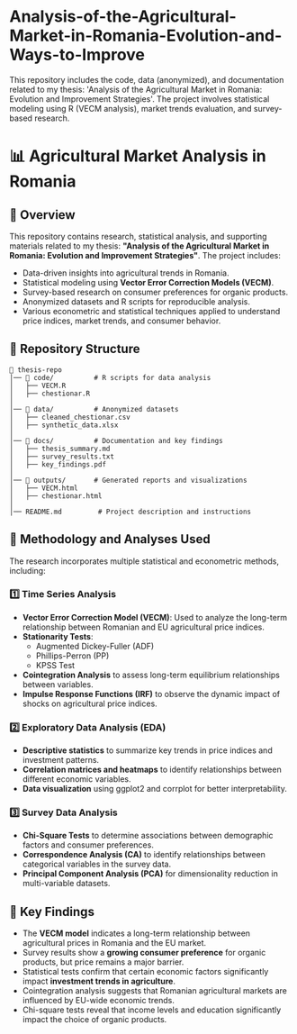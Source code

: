 # Analysis-of-the-Agricultural-Market-in-Romania-Evolution-and-Ways-to-Improve
This repository includes the code, data (anonymized), and documentation related to my thesis: 'Analysis of the Agricultural Market in Romania: Evolution and Improvement Strategies'. The project involves statistical modeling using R (VECM analysis), market trends evaluation, and survey-based research.

# 📊 Agricultural Market Analysis in Romania

## 📌 Overview
This repository contains research, statistical analysis, and supporting materials related to my thesis: **"Analysis of the Agricultural Market in Romania: Evolution and Improvement Strategies"**. The project includes:

- Data-driven insights into agricultural trends in Romania.
- Statistical modeling using **Vector Error Correction Models (VECM)**.
- Survey-based research on consumer preferences for organic products.
- Anonymized datasets and R scripts for reproducible analysis.
- Various econometric and statistical techniques applied to understand price indices, market trends, and consumer behavior.

## 📁 Repository Structure
```
📂 thesis-repo
│── 📂 code/          # R scripts for data analysis
│   ├── VECM.R
│   ├── chestionar.R
│
│── 📂 data/          # Anonymized datasets
│   ├── cleaned_chestionar.csv
│   ├── synthetic_data.xlsx
│
│── 📂 docs/          # Documentation and key findings
│   ├── thesis_summary.md
│   ├── survey_results.txt
│   ├── key_findings.pdf
│
│── 📂 outputs/       # Generated reports and visualizations
│   ├── VECM.html
│   ├── chestionar.html
│
│── README.md         # Project description and instructions
```

## 🔬 Methodology and Analyses Used
The research incorporates multiple statistical and econometric methods, including:

### **1️⃣ Time Series Analysis**
- **Vector Error Correction Model (VECM)**: Used to analyze the long-term relationship between Romanian and EU agricultural price indices.
- **Stationarity Tests**:
  - Augmented Dickey-Fuller (ADF)
  - Phillips-Perron (PP)
  - KPSS Test
- **Cointegration Analysis** to assess long-term equilibrium relationships between variables.
- **Impulse Response Functions (IRF)** to observe the dynamic impact of shocks on agricultural price indices.

### **2️⃣ Exploratory Data Analysis (EDA)**
- **Descriptive statistics** to summarize key trends in price indices and investment patterns.
- **Correlation matrices and heatmaps** to identify relationships between different economic variables.
- **Data visualization** using ggplot2 and corrplot for better interpretability.

### **3️⃣ Survey Data Analysis**
- **Chi-Square Tests** to determine associations between demographic factors and consumer preferences.
- **Correspondence Analysis (CA)** to identify relationships between categorical variables in the survey data.
- **Principal Component Analysis (PCA)** for dimensionality reduction in multi-variable datasets.

## 📌 Key Findings
- The **VECM model** indicates a long-term relationship between agricultural prices in Romania and the EU market.
- Survey results show a **growing consumer preference** for organic products, but price remains a major barrier.
- Statistical tests confirm that certain economic factors significantly impact **investment trends in agriculture**.
- Cointegration analysis suggests that Romanian agricultural markets are influenced by EU-wide economic trends.
- Chi-square tests reveal that income levels and education significantly impact the choice of organic products.


